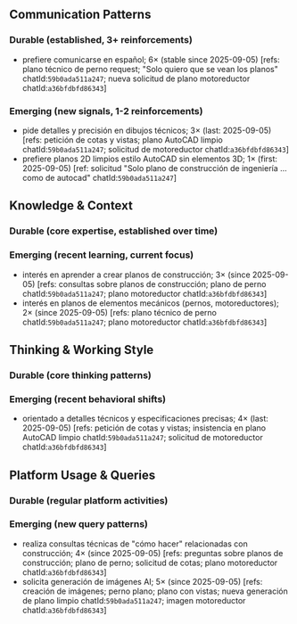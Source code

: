 ## Communication Patterns
### Durable (established, 3+ reinforcements)
- prefiere comunicarse en español; 6× (stable since 2025-09-05) [refs: plano técnico de perno request; "Solo quiero que se vean los planos" chatId:`59b0ada511a247`; nueva solicitud de plano motoreductor chatId:`a36bfdbfd86343`]

### Emerging (new signals, 1-2 reinforcements)
- pide detalles y precisión en dibujos técnicos; 3× (last: 2025-09-05) [refs: petición de cotas y vistas; plano AutoCAD limpio chatId:`59b0ada511a247`; solicitud de motoreductor chatId:`a36bfdbfd86343`]
- prefiere planos 2D limpios estilo AutoCAD sin elementos 3D; 1× (first: 2025-09-05) [ref: solicitud "Solo plano de construcción de ingeniería ... como de autocad" chatId:`59b0ada511a247`]

## Knowledge & Context
### Durable (core expertise, established over time)

### Emerging (recent learning, current focus)
- interés en aprender a crear planos de construcción; 3× (since 2025-09-05) [refs: consultas sobre planos de construcción; plano de perno chatId:`59b0ada511a247`; plano motoreductor chatId:`a36bfdbfd86343`]
- interés en planos de elementos mecánicos (pernos, motoreductores); 2× (since 2025-09-05) [refs: plano técnico de perno chatId:`59b0ada511a247`; plano motoreductor chatId:`a36bfdbfd86343`]

## Thinking & Working Style
### Durable (core thinking patterns)

### Emerging (recent behavioral shifts)
- orientado a detalles técnicos y especificaciones precisas; 4× (last: 2025-09-05) [refs: petición de cotas y vistas; insistencia en plano AutoCAD limpio chatId:`59b0ada511a247`; solicitud de motoreductor chatId:`a36bfdbfd86343`]

## Platform Usage & Queries
### Durable (regular platform activities)

### Emerging (new query patterns)
- realiza consultas técnicas de "cómo hacer" relacionadas con construcción; 4× (since 2025-09-05) [refs: preguntas sobre planos de construcción; plano de perno; solicitud de cotas; plano motoreductor chatId:`a36bfdbfd86343`]
- solicita generación de imágenes AI; 5× (since 2025-09-05) [refs: creación de imágenes; perno plano; plano con vistas; nueva generación de plano limpio chatId:`59b0ada511a247`; imagen motoreductor chatId:`a36bfdbfd86343`]